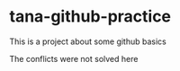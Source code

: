 # tana-github-practice

This is a project about some github basics

The conflicts were not solved here
